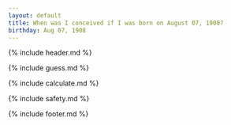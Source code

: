```yaml
---
layout: default
title: When was I conceived if I was born on August 07, 1908?
birthday: Aug 07, 1908
---
```


{% include header.md %}

{% include guess.md %}

{% include calculate.md %}

{% include safety.md %}

{% include footer.md %}



